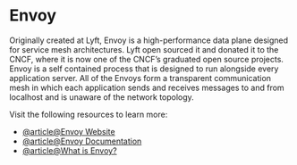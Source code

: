 # Envoy

Originally created at Lyft, Envoy is a high-performance data plane designed for service mesh architectures. Lyft open sourced it and donated it to the CNCF, where it is now one of the CNCF’s graduated open source projects. Envoy is a self contained process that is designed to run alongside every application server. All of the Envoys form a transparent communication mesh in which each application sends and receives messages to and from localhost and is unaware of the network topology.

Visit the following resources to learn more:

- [@article@Envoy Website](https://www.envoyproxy.io/)
- [@article@Envoy Documentation](https://www.envoyproxy.io/docs/envoy/latest/start/start)
- [@article@What is Envoy?](https://www.envoyproxy.io/docs/envoy/latest/intro/what_is_envoy)
